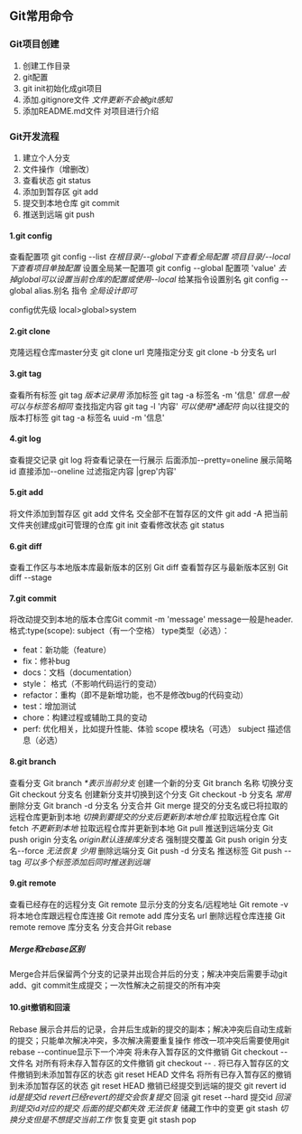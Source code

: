 

## Git常用命令

### Git项目创建

1. 创建工作目录
2. git配置
3. git init初始化成git项目
4. 添加.gitignore文件 *文件更新不会被git感知*
5. 添加README.md文件 对项目进行介绍

### Git开发流程

1. 建立个人分支
2. 文件操作（增删改）
3. 查看状态 git status
4. 添加到暂存区 git add
5. 提交到本地仓库 git commit
6. 推送到远端 git push

#### 1.git config

查看配置项 git config --list *在根目录/--global下查看全局配置 项目目录/--local下查看项目单独配置*
设置全局某一配置项 git config --global 配置项 'value' *去掉global可以设置当前仓库的配置或使用--local*
给某指令设置别名 git config --global alias.别名 指令 *全局设计即可*

config优先级 local>global>system

#### 2.git clone
克隆远程仓库master分支 git clone url
克隆指定分支 git clone -b 分支名 url 

#### 3.git tag
查看所有标签 git tag *版本记录用*
添加标签 git tag -a 标签名 -m '信息' *信息一般可以与标签名相同*
查找指定内容 git tag -l '内容' *可以使用\*通配符*
向以往提交的版本打标签 git tag -a 标签名 uuid -m '信息' 

#### 4.git log
查看提交记录 git log 
将查看记录在一行展示 后面添加--pretty=oneline 
展示简略id 直接添加--oneline 
过滤指定内容 |grep'内容'

#### 5.git add
将文件添加到暂存区 git add 文件名
交全部不在暂存区的文件 git add -A
把当前文件夹创建成git可管理的仓库 git init
查看修改状态 git status

#### 6.git diff
查看工作区与本地版本库最新版本的区别 Git diff
查看暂存区与最新版本区别 Git diff --stage 

#### 7.git commit
将改动提交到本地的版本仓库Git commit -m 'message'
message一般是header.格式:type(scope): subject（有一个空格）
type类型（必选）：
- feat：新功能（feature）
- fix：修补bug
- docs：文档（documentation）
- style： 格式（不影响代码运行的变动）
- refactor：重构（即不是新增功能，也不是修改bug的代码变动）
- test：增加测试
- chore：构建过程或辅助工具的变动
- perf: 优化相关，比如提升性能、体验
scope 模块名（可选）
subject 描述信息（必选）

#### 8.git branch
查看分支 Git branch *\*表示当前分支*
创建一个新的分支 Git branch 名称
切换分支 Git checkout 分支名
创建新分支并切换到这个分支 Git checkout -b 分支名 *常用*
删除分支 Git branch -d 分支名
分支合并 Git merge 提交的分支名或已将拉取的远程仓库更新到本地 *切换到要提交的分支后更新到本地仓库* 
拉取远程仓库 Git fetch *不更新到本地*
拉取远程仓库并更新到本地 Git pull
推送到远端分支 Git push origin 分支名 *origin默认连接库分支名*
强制提交覆盖 Git push origin 分支名--force *无法恢复 少用*
删除远端分支 Git push -d 分支名
推送标签 Git push --tag *可以多个标签添加后同时推送到远端*

#### 9.git remote
查看已经存在的远程分支 Git remote
显示分支的分支名/远程地址 Git remote -v
将本地仓库跟远程仓库连接 Git remote add 库分支名 url
删除远程仓库连接 Git remote remove 库分支名 
分支合并Git rebase

##### Merge和rebase区别
Merge合并后保留两个分支的记录并出现合并后的分支；解决冲突后需要手动git add、git commit生成提交；一次性解决之前提交的所有冲突

#### 10.git撤销和回滚
Rebase 展示合并后的记录，合并后生成新的提交的副本；解决冲突后自动生成新的提交；只能单次解决冲突，多次解决需要重复操作 修改一项冲突后需要使用git rebase --continue显示下一个冲突
将未存入暂存区的文件撤销 Git checkout -- 文件名
对所有将未存入暂存区的文件撤销 git checkout -- .
将已存入暂存区的文件撤销到未添加暂存区的状态 git reset HEAD 文件名
将所有已存入暂存区的撤销到未添加暂存区的状态 git reset HEAD
撤销已经提交到远端的提交 git revert id *id是提交id revert已经revert的提交会恢复提交*
回滚 git reset --hard 提交id *回滚到提交id对应的提交 后面的提交都失效 无法恢复*
储藏工作中的变更 git stash *切换分支但是不想提交当前工作*
恢复变更 git stash pop